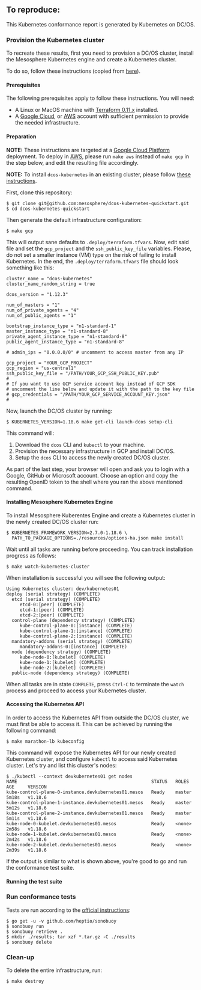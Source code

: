 ## To reproduce:

This Kubernetes conformance report is generated by Kubernetes on DC/OS.

### Provision the Kubernetes cluster

To recreate these results, first you need to provision a DC/OS cluster, install the Mesosphere Kubernetes engine and create a Kubernetes cluster.

To do so, follow these instructions (copied from [here](https://github.com/mesosphere/dcos-kubernetes-quickstart/blob/master/docs/cncf_conformance.md#cncf-conformance)).

#### Prerequisites

The following prerequisites apply to follow these instructions. You will need:

* A Linux or MacOS machine with
 [Terraform 0.11.x](https://www.terraform.io/downloads.html) installed.
* A [Google Cloud](gcp.md), or [AWS](aws.md) account with sufficient permission to provide the needed infrastructure.

#### Preparation

**NOTE:** These instructions are targeted at a [Google Cloud Platform](gcp.md) deployment. To deploy in [AWS](aws.md), please run `make aws` instead of `make gcp` in the step below, and edit the resulting file accordingly.

**NOTE:** To install `dcos-kubernetes` in an existing cluster, please follow [these instructions](existing_cluster.md).

First, clone this repository:

```shell
$ git clone git@github.com:mesosphere/dcos-kubernetes-quickstart.git
$ cd dcos-kubernetes-quickstart
```

Then generate the default infrastructure configuration:

```shell
$ make gcp
```

This will output sane defaults to `.deploy/terraform.tfvars`. Now, edit
said file and set the `gcp_project` and the `ssh_public_key_file` variables.
Please, do not set a smaller instance (VM) type on the risk of failing to
install Kubernetes. In the end, the `.deploy/terraform.tfvars` file
should look something like this:

```
cluster_name = "dcos-kubernetes"
cluster_name_random_string = true

dcos_version = "1.12.3"

num_of_masters = "1"
num_of_private_agents = "4"
num_of_public_agents = "1"

bootstrap_instance_type = "n1-standard-1"
master_instance_type = "n1-standard-8"
private_agent_instance_type = "n1-standard-8"
public_agent_instance_type = "n1-standard-8"

# admin_ips = "0.0.0.0/0" # uncomment to access master from any IP

gcp_project = "YOUR_GCP_PROJECT"
gcp_region = "us-central1"
ssh_public_key_file = "/PATH/YOUR_GCP_SSH_PUBLIC_KEY.pub"
#
# If you want to use GCP service account key instead of GCP SDK
# uncomment the line below and update it with the path to the key file
# gcp_credentials = "/PATH/YOUR_GCP_SERVICE_ACCOUNT_KEY.json"
#
```

Now, launch the DC/OS cluster by running:

```shell
$ KUBERNETES_VERSION=1.18.6 make get-cli launch-dcos setup-cli
```

This command will:

1. Download the `dcos` CLI and `kubectl` to your machine.
1. Provision the necessary infrastructure in GCP and install DC/OS.
1. Setup the `dcos` CLI to access the newly created DC/OS cluster.

As part of the last step, your browser will open and ask you to login with
a Google, GitHub or Microsoft account. Choose an option and copy the resulting
OpenID token to the shell where you ran the above mentioned command.

#### Installing Mesosphere Kubernetes Engine

To install Mesosphere Kuberentes Engine and create a Kubernetes cluster in the newly created DC/OS cluster run:

```shell
$ KUBERNETES_FRAMEWORK_VERSION=2.7.0-1.18.6 \
  PATH_TO_PACKAGE_OPTIONS=./resources/options-ha.json make install
```

Wait until all tasks are running before proceeding.
You can track installation progress as follows:

```shell
$ make watch-kubernetes-cluster
```

When installation is successful you will see the following output:

```
Using Kubernetes cluster: dev/kubernetes01
deploy (serial strategy) (COMPLETE)
  etcd (serial strategy) (COMPLETE)
     etcd-0:[peer] (COMPLETE)
     etcd-1:[peer] (COMPLETE)
     etcd-2:[peer] (COMPLETE)
  control-plane (dependency strategy) (COMPLETE)
     kube-control-plane-0:[instance] (COMPLETE)
     kube-control-plane-1:[instance] (COMPLETE)
     kube-control-plane-2:[instance] (COMPLETE)
  mandatory-addons (serial strategy) (COMPLETE)
     mandatory-addons-0:[instance] (COMPLETE)
  node (dependency strategy) (COMPLETE)
     kube-node-0:[kubelet] (COMPLETE)
     kube-node-1:[kubelet] (COMPLETE)
     kube-node-2:[kubelet] (COMPLETE)
  public-node (dependency strategy) (COMPLETE)
```

When all tasks are in state `COMPLETE`, press `Ctrl-C` to terminate the `watch`
process and proceed to access your Kubernetes cluster.

#### Accessing the Kubernetes API

In order to access the Kubernetes API from outside the DC/OS cluster, we must
first be able to access it. This can be achieved by running the following
command:

```shell
$ make marathon-lb kubeconfig
```

This command will expose the Kubernetes API for our newly created Kubernetes cluster, and configure `kubectl` to access said Kubernetes cluster.
Let's try and list this cluster's nodes:

```shell
$ ./kubectl --context devkubernetes01 get nodes
NAME                                                  STATUS   ROLES    AGE     VERSION
kube-control-plane-0-instance.devkubernetes01.mesos   Ready    master   5m18s   v1.18.6
kube-control-plane-1-instance.devkubernetes01.mesos   Ready    master   5m12s   v1.18.6
kube-control-plane-2-instance.devkubernetes01.mesos   Ready    master   5m11s   v1.18.6
kube-node-0-kubelet.devkubernetes01.mesos             Ready    <none>   2m58s   v1.18.6
kube-node-1-kubelet.devkubernetes01.mesos             Ready    <none>   2m42s   v1.18.6
kube-node-2-kubelet.devkubernetes01.mesos             Ready    <none>   2m39s   v1.18.6
```

If the output is similar to what is shown above, you're good to go and run the conformance test suite.

#### Running the test suite

### Run conformance tests

Tests are run according to the [official instructions](https://github.com/cncf/k8s-conformance/blob/master/instructions.md):

```shell
$ go get -u -v github.com/heptio/sonobuoy
$ sonobuoy run
$ sonobuoy retrieve .
$ mkdir ./results; tar xzf *.tar.gz -C ./results
$ sonobuoy delete
```

### Clean-up

To delete the entire infrastructure, run:

```shell
$ make destroy
```